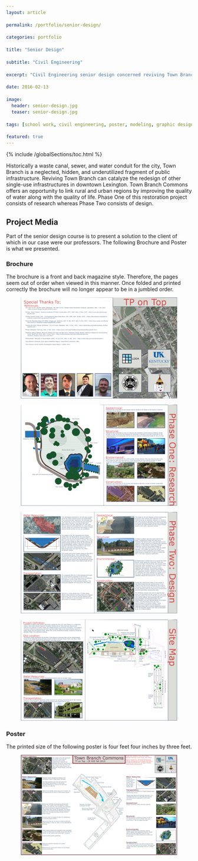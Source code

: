 ```yaml
---
layout: article

permalink: /portfolio/senior-design/

categories: portfolio

title: "Senior Design"

subtitle: "Civil Engineering"

excerpt: "Civil Engineering senior design concerned reviving Town Branch Creek. This post documents the journey."

date: 2016-02-13

image: 
  header: senior-design.jpg
  teaser: senior-design.jpg

tags: [school work, civil engineering, poster, modeling, graphic design, photoshop]

featured: true
---
```

{% include /globalSections/toc.html %}

Historically a waste canal, sewer, and water conduit for the city, Town Branch is a neglected, hidden, and underutilized fragment of public infrastructure. Reviving Town Branch can catalyze the redesign of other single-use infrastructures in downtown Lexington. Town Branch Commons offers an opportunity to link rural and urban regions by improving the quality of water along with the quality of life. Phase One of this restoration project consists of research whereas Phase Two consists of design.

## Project Media

Part of the senior design course is to present a solution to the client of which in our case were our professors. The following Brochure and Poster is what we presented. 

### Brochure

The brochure is a front and back magazine style. Therefore, the pages seem out of order when viewed in this manner. Once folded and printed correctly the brochure will no longer appear to be in a jumbled order.

<figure class="full">
	<a href="/assets/images/post-senior-design/Brochure Page One.jpg" title="Brochure Page One"><img src="/assets/images/post-senior-design/Brochure Page One.jpg" alt="Brochure Page One" /></a>
</figure>
<figure class="full">
	<a href="/assets/images/post-senior-design/Brochure Page Two.jpg" title="Brochure Page Two"><img src="/assets/images/post-senior-design/Brochure Page Two.jpg" alt="Brochure Page Two" /></a>
</figure>
<figure class="full">
	<a href="/assets/images/post-senior-design/Brochure Page Three.jpg" title="Brochure Page Three"><img src="/assets/images/post-senior-design/Brochure Page Three.jpg" alt="Brochure Page Three" /></a>
</figure>
<figure class="full">
	<a href="/assets/images/post-senior-design/Brochure Page Four.jpg" title="Brochure Page Four"><img src="/assets/images/post-senior-design/Brochure Page Four.jpg" alt="Brochure Page Four" /></a>
</figure>

### Poster

The printed size of the following poster is four feet four inches by three feet.

<figure class="full">
	<a href="/assets/images/post-senior-design/Poster.jpg" title="Poster"><img src="/assets/images/post-senior-design/Poster.jpg" alt="Poster" /></a>
</figure>